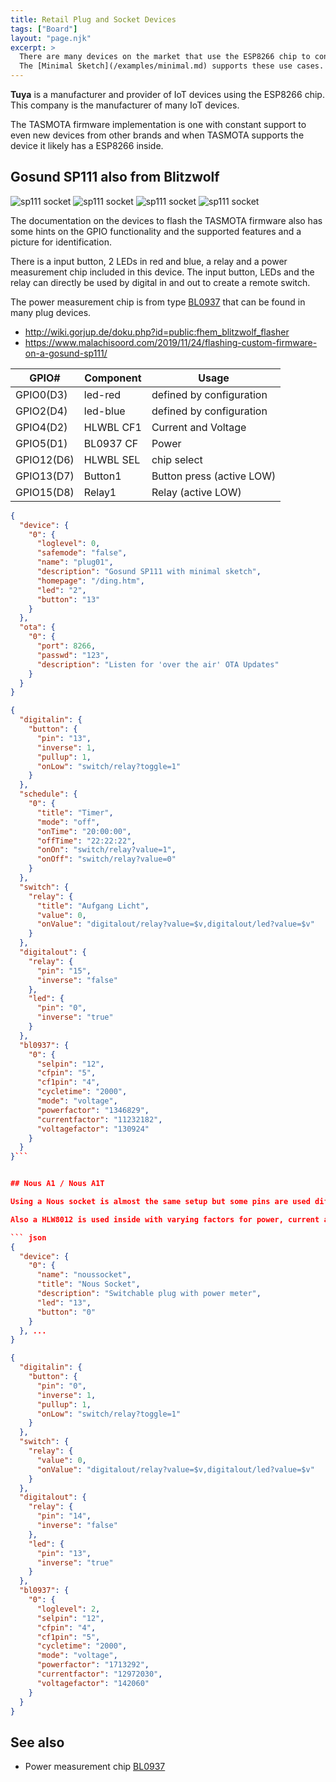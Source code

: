 ```yaml
---
title: Retail Plug and Socket Devices
tags: ["Board"]
layout: "page.njk"
excerpt: >
  There are many devices on the market that use the ESP8266 chip to control main power by internal relays.
  The [Minimal Sketch](/examples/minimal.md) supports these use cases.
---
```


**Tuya** is a manufacturer and provider of IoT devices using the ESP8266 chip. This company is the manufacturer of many IoT devices.

The TASMOTA firmware implementation is one with constant support to even new devices from other brands and when TASMOTA supports the device it likely has a ESP8266 inside.


## Gosund SP111 also from Blitzwolf

![sp111 socket](/boards/sockets.jpg "w200")
![sp111 socket](/boards/socket-sp111-01.jpg "w200")
![sp111 socket](/boards/socket-sp111-02.jpg "w200")
![sp111 socket](/boards/socket-sp111-03.jpg "w200")

The documentation on the devices to flash the TASMOTA firmware also has some hints on the GPIO functionality and the supported features and a picture for identification.

There is a input button, 2 LEDs in red and blue, a relay and a power measurement chip included in this device. The input button, LEDs and the relay can directly be used by digital in and out to create a remote switch.

The power measurement chip is from type [BL0937](/elements/bl0937.md) that can be found in many plug devices.

* <http://wiki.gorjup.de/doku.php?id=public:fhem_blitzwolf_flasher>
* <https://www.malachisoord.com/2019/11/24/flashing-custom-firmware-on-a-gosund-sp111/>


| GPIO#      | Component | Usage                     |
| ---------- | --------- | ------------------------- |
| GPIO0(D3)  | led-red   | defined by configuration  |
| GPIO2(D4)  | led-blue  | defined by configuration  |
| GPIO4(D2)  | HLWBL CF1 | Current and Voltage       |
| GPIO5(D1)  | BL0937 CF | Power                     |
| GPIO12(D6) | HLWBL SEL | chip select               |
| GPIO13(D7) | Button1   | Button press (active LOW) |
| GPIO15(D8) | Relay1    | Relay (active LOW)        |


``` json
{
  "device": {
    "0": {
      "loglevel": 0,
      "safemode": "false",
      "name": "plug01",
      "description": "Gosund SP111 with minimal sketch",
      "homepage": "/ding.htm",
      "led": "2",
      "button": "13"
    }
  },
  "ota": {
    "0": {
      "port": 8266,
      "passwd": "123",
      "description": "Listen for 'over the air' OTA Updates"
    }
  }
}
```


``` json
{
  "digitalin": {
    "button": {
      "pin": "13",
      "inverse": 1,
      "pullup": 1,
      "onLow": "switch/relay?toggle=1"
    }
  },
  "schedule": {
    "0": {
      "title": "Timer",
      "mode": "off",
      "onTime": "20:00:00",
      "offTime": "22:22:22",
      "onOn": "switch/relay?value=1",
      "onOff": "switch/relay?value=0"
    }
  },
  "switch": {
    "relay": {
      "title": "Aufgang Licht",
      "value": 0,
      "onValue": "digitalout/relay?value=$v,digitalout/led?value=$v"
    }
  },
  "digitalout": {
    "relay": {
      "pin": "15",
      "inverse": "false"
    },
    "led": {
      "pin": "0",
      "inverse": "true"
    }
  },
  "bl0937": {
    "0": {
      "selpin": "12",
      "cfpin": "5",
      "cf1pin": "4",
      "cycletime": "2000",
      "mode": "voltage",
      "powerfactor": "1346829",
      "currentfactor": "11232182",
      "voltagefactor": "130924"
    }
  }
}```


## Nous A1 / Nous A1T

Using a Nous socket is almost the same setup but some pins are used differently.

Also a HLW8012 is used inside with varying factors for power, current and voltage.

``` json
{
  "device": {
    "0": {
      "name": "noussocket",
      "title": "Nous Socket",
      "description": "Switchable plug with power meter",
      "led": "13",
      "button": "0"
    }
  }, ...
}
```

``` json
{
  "digitalin": {
    "button": {
      "pin": "0",
      "inverse": 1,
      "pullup": 1,
      "onLow": "switch/relay?toggle=1"
    }
  },
  "switch": {
    "relay": {
      "value": 0,
      "onValue": "digitalout/relay?value=$v,digitalout/led?value=$v"
    }
  },
  "digitalout": {
    "relay": {
      "pin": "14",
      "inverse": "false"
    },
    "led": {
      "pin": "13",
      "inverse": "true"
    }
  },
  "bl0937": {
    "0": {
      "loglevel": 2,
      "selpin": "12",
      "cfpin": "4",
      "cf1pin": "5",
      "cycletime": "2000",
      "mode": "voltage",
      "powerfactor": "1713292",
      "currentfactor": "12972030",
      "voltagefactor": "142060"
    }
  }
}
```

## See also

* Power measurement chip [BL0937](/elements/bl0937.md)

<!-- 
##  Relay


Sonoff ITEAD Smart Home WLAN Wireless Switch Module für Apple Android APP Control

https://www.heise.de/newsticker/meldung/Smart-Home-Hack-Tuya-veroeffentlicht-Sicherheitsupdate-4292028.html

## more

* <https://github.com/arendst/Sonoff-Tasmota/wiki/Tuya-OTA>
* <https://creationx.de/ratgeber/sonoff/tasmota>
* <http://www.andremiller.net/content/programming-an-itead-sonoff-wireless-smart-switch-esp8266>
* <https://blog.moneybag.de/fhem-kurztest-gosund-blitzwolf-wlan-steckdosen/>

-->
